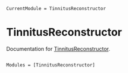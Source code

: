 ```@meta
CurrentModule = TinnitusReconstructor
```

# TinnitusReconstructor

Documentation for [TinnitusReconstructor](https://github.com/alec-hoyland/TinnitusReconstructor.jl).

```@index
```

```@autodocs
Modules = [TinnitusReconstructor]
```
